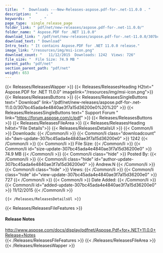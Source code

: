 ```yaml
---
title:  "  Downloads ---New-Releases-aspose.pdf-for-.net-11.0.0 . " 
description:  "    . " 
keywords:  "    . " 
page_type:  single_release_page
folder_link: " pdf/net/new-releases/aspose.pdf-for-.net-11.0.0/"
folder_name: " Aspose.PDF for .NET 11.0.0"
download_link: " /pdf/net/new-releases/aspose.pdf-for-.net-11.0.0/307bc45ada4e4840ae3f7a15d36200e0"
download_text: " Download"
Intro_text: " It contains Aspose.PDF for .NET 11.0.0 release."
image_link: "/resources/img/msi-icon.png"
download_count: "   11/12/2015  Downloads: 1242  Views: 726"
file_size: "  File Size: 74.9 MB "
parent_path: "pdf/net"
section_parent_path: "pdf/net"
weight: 653
---
```


{{< Releases/ReleasesWapper >}}
  {{< Releases/ReleasesHeading H2txt=" Aspose.PDF for .NET 11.0.0" imagelink="/resources/img/msi-icon.png">}}
  {{< Releases/ReleasesButtons >}}
    {{< Releases/ReleasesSingleButtons text=" Download" link="/pdf/net/new-releases/aspose.pdf-for-.net-11.0.0/307bc45ada4e4840ae3f7a15d36200e0%20%20" >}}
    {{< Releases/ReleasesSingleButtons text=" Support Forum " link="https://forum.aspose.com/c/pdf" >}}
  {{< Releases/ReleasesButtons >}}
  {{< Releases/ReleasesFileArea >}}
    {{< Releases/ReleasesHeading h4txt="File Details">}}
    {{< Releases/ReleasesDetailsUl >}}
            {{< Common/li  >}} Downloads: {{< /Common/li >}} 
      {{< Common/li class="downloadcount" id="dwn-update-307bc45ada4e4840ae3f7a15d36200e0" >}} 1242 {{< /Common/li >}} 
      {{< Common/li  >}} File Size: {{< /Common/li >}} 
      {{< Common/li id="size-update-307bc45ada4e4840ae3f7a15d36200e0" >}} 74.9 MB {{< /Common/li >}} 
      {{< Common/li  class="hide" >}} Posted By: {{< /Common/li >}} 
      {{< Common/li class="hide" id="author-update-307bc45ada4e4840ae3f7a15d36200e0" >}} Andrew.N {{< /Common/li >}} 
      {{< Common/li class="hide"  >}} Views: {{< /Common/li >}} 
      {{< Common/li class="hide" id="view-update-307bc45ada4e4840ae3f7a15d36200e0" >}} 727 {{< /Common/li >}} 
      {{< Common/li  >}} Date Added: {{< /Common/li >}} 
      {{< Common/li id="added-update-307bc45ada4e4840ae3f7a15d36200e0" >}} 11/12/2015 {{< /Common/li >}} 

    {{< /Releases/ReleasesDetailsUl >}}

  {{< Releases/ReleasesFileFeatures >}}
      <h4>Release Notes</h4><div><a href="http://www.aspose.com/docs/display/pdfnet/Aspose.Pdf+for+.NET+11.0.0+Release+Notes">http://www.aspose.com/docs/display/pdfnet/Aspose.Pdf+for+.NET+11.0.0+Release+Notes</a></div>
  {{< /Releases/ReleasesFileFeatures >}}
 {{< /Releases/ReleasesFileArea >}}
{{< /Releases/ReleasesWapper >}}


